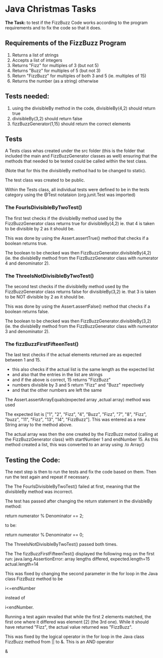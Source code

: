 # Java Christmas Tasks

**The Task:** to test if the FizzBuzz Code works according to the program requirements and to fix the code so that it does.

## Requirements of the FizzBuzz Program 

1. Returns a list of strings
2. Accepts a list of integers
3. Returns "Fizz" for multiples of 3 (but not 5)
4. Returns "Buzz" for multiples of 5 (but not 3)
5. Return "FizzBuzz" for multiples of both 3 and 5 (ie. multiples of 15)
6. Returns the number (as a string) otherwise


## Tests needed: 

1. using the divisibleBy method in the code, divisibleBy(4,2) should return true
2. divisibleBy(3,2) should return false
3. fizzBuzzGenerator(1,15) should return the correct elements

## Tests

A Tests class whas created under the src folder (this is the folder that included the main and FizzBuzzGenerator classes as well) ensuring that the methods that needed to be tested could be called within the test class.

(Note that for this the divisibleBy method had to be changed to static).

The test class was created to be public. 

Within the Tests class, all individual tests were defined to be in the tests category using the @Test notataion (org.junit.Test was imported)

### The FourIsDivisibleByTwoTest() 

The first test checks if the divisibleBy method used by the FizzBuzzGenerator class returns true for divisibleBy(4,2) ie. that 4 is taken to be divisible by 2 as it should be.

This was done by using the Assert.assertTrue() method that checks if a boolean returns true. 

The boolean to be checked was then FizzBuzzGenerator.divisibleBy(4,2) (ie. the divisbleBy method from the FizzBuzzGenerator class with numerator 4 and denominator 2). 

### The ThreeIsNotDivisibleByTwoTest() 

The second test checks if the divisibleBy method used by the FizzBuzzGenerator class returns false for divisibleBy(3,2) ie. that 3 is taken to be NOT divisible by 2 as it should be.

This was done by using the Assert.assertFalse() method that checks if a boolean returns false. 

The boolean to be checked was then FizzBuzzGenerator.divisibleBy(3,2) (ie. the divisbleBy method from the FizzBuzzGenerator class with numerator 3 and denominator 2). 

### The fizzBuzzFirstFifteenTest() 

The last test checks if the actual elements returned are as expected between 1 and 15.   

* this also checks if the actual list is the same length as the expected list  
* and also that the entries in the list are strings
* and if the above is correct, 15 returns "FizzBuzz"
* numbers divisible by 3 and 5 return "Fizz" and "Buzz" repectively
* and that the other numbers are left the same

The Assert.assertArrayEquals(expected array ,actual array) method was used

The expected list is ["1", "2", "Fizz", "4", "Buzz", "Fizz", "7", "8", "Fizz", "buzz", "11", "Fizz", "13", "14", "FizzBuzz"]. This was entered as a new String array to the method above.

The actual array was then the one created by the FizzBuzz metod (calling at the FizzBuzzGenerator class) with startNumber 1 and endNumber 15. As this method created a list, this was converted to an array using .to Array()
   

## Testing the Code: 

The next step is then to run the tests and fix the code based on them. Then run the test again and repeat if necessary. 

The The FourIsDivisibleByTwoTest() failed at first, meaning that the divisibleBy method was incorrect. 

The test has passed after changing the return statement in the divisbleBy method:

   return numerator % Denominator == 2; 
   
to be:

   return numerator % Denominator == 0; 

The ThreeIsNotDivisibleByTwoTest() passed both times. 

The The fizzBuzzFirstFifteenTest() displayed the following msg on the first run:
java.lang.AssertionError: array lengths differed, expected.length=15 actual.length=14

This was fixed by changing the second parameter in the for loop in the Java class FizzBuzz method to be

i<=endNumber

instead of 

i<endNumber. 

Running a test again revailed that while the first 2 elements matched, the first one where it differed was element [2] (the 3rd one). While it should have returned "Fizz", the actual value returned was "FizzBuzz". 

This was fixed by the logical operator in the for loop in the Java class FizzBuzz method from || to &. This is an AND operator 

&










